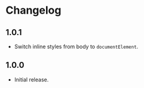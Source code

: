 # Changelog

## 1.0.1

- Switch inline styles from body to `documentElement`.

## 1.0.0

- Initial release.
